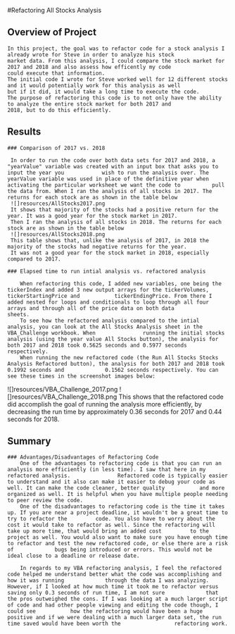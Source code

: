 #Refactoring All Stocks Analysis

## Overview of Project

    In this project, the goal was to refactor code for a stock analysis I already wrote for Steve in order to analyze his stock 
    market data. From this analysis, I could compare the stock market for 2017 and 2018 and also assess how efficently my code 
    could execute that information.
    The initial code I wrote for Steve worked well for 12 different stocks and it would potentially work for this analysis as well
    but if it did, it would take a long time to execute the code. 
    The purpose of refactoring this code is to not only have the ability to analyze the entire stock market for both 2017 and
    2018, but to do this efficiently. 

## Results

    ### Comparison of 2017 vs. 2018

     In order to run the code over both data sets for 2017 and 2018, a "yearValue" variable was created with an input box that asks you to input the year you            wish to run the analysis over. The yearValue variable was used in place of the definitive year when activating the particular worksheet we want the code to          pull the data from. When I ran the analysis of all stocks in 2017. The returns for each stock are as shown in the table below
     ![]resources/AllStocks2017.png 
     It shows that majority of the stocks had a positive return for the year. It was a good year for the stock market in 2017.
     Then I ran the analysis of all stocks in 2018. The returns for each stock are as shown in the table below
     ![]resources/AllStocks2018.png
     This table shows that, unlike the analysis of 2017, in 2018 the majority of the stocks had negative returns for the year.
     It was not a good year for the stock market in 2018, especially compared to 2017.

    ### Elapsed time to run intial analysis vs. refactored analysis

        When refactoring this code, I added new variables, one being the tickerIndex and added 3 new output arrays for the tickerVolumes, tickerStartingPrice and           tickerEndingPrice. From there I added nested for loops and conditionals to loop through all four arrays and through all of the price data on both data               sheets. 
        To see how the refactored analysis compared to the intial analysis, you can look at the All Stocks Analysis sheet in the VBA_Challenge workbook. When               running the initial stocks analysis (using the year value All Stocks button), the analysis for both 2017 and 2018 took 0.5625 seconds and 0.5977 seconds             respectively.
        When running the new refactored code (the Run All Stocks Stocks Analysis Refactored button), the analysis for both 2017 and 2018 took 0.1992 seconds and             0.1562 seconds respectively. You can see these times in the screenshot images below:
![]resources/VBA_Challenge_2017.png
![]resources/VBA_Challenge_2018.png
        This shows that the refactored code did accomplish the goal of running the analysis more efficiently, by decreasing the run time by approximately 0.36               seconds for 2017 and 0.44 seconds for 2018.

## Summary 

    ### Advantages/Disadvantages of Refactoring Code
        One of the advantages to refactoring code is that you can run an analysis more efficiently (in less time). I saw that here in my refactored analysis.               Refactored code is typically easier to understand and it also can make it easier to debug your code as well. It can make the code cleaner, better quality           and more organized as well. It is helpful when you have multiple people needing to peer review the code.
        One of the disadvantages to refactoring code is the time it takes up. If you are near a project deadline, it wouldn't be a great time to try to refactor the         code. You also have to worry about the cost it would take to refactor as well. Since the refactoring will take up more time, that would bring an added cost         to the project as well. You would also want to make sure you have enough time to refactor and test the new refactored code, or else there are a risk of             bugs being introduced or errors. This would not be ideal close to a deadline or release date. 

        In regards to my VBA refactoring analysis, I feel the refactored code helped me understand better what the code was accomplishing and how it was running             through the data I was analyzing. However, if I looked at how much time it took me to refactor versus saving only 0.3 seconds of run time, I am not sure             that the pros outweighed the cons. If I was looking at a much larger script of code and had other people viewing and editing the code though, I could see           how the refactoring would have been a huge positive and if we were dealing with a much larger data set, the run time saved would have been worth the                 refactoring work.

